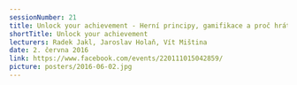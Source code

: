 ```yaml
---
sessionNumber: 21
title: Unlock your achievement - Herní principy, gamifikace a proč hrát hry
shortTitle: Unlock your achievement
lecturers: Radek Jakl, Jaroslav Holaň, Vít Miština
date: 2. června 2016
link: https://www.facebook.com/events/220111015042859/
picture: posters/2016-06-02.jpg
---
```


